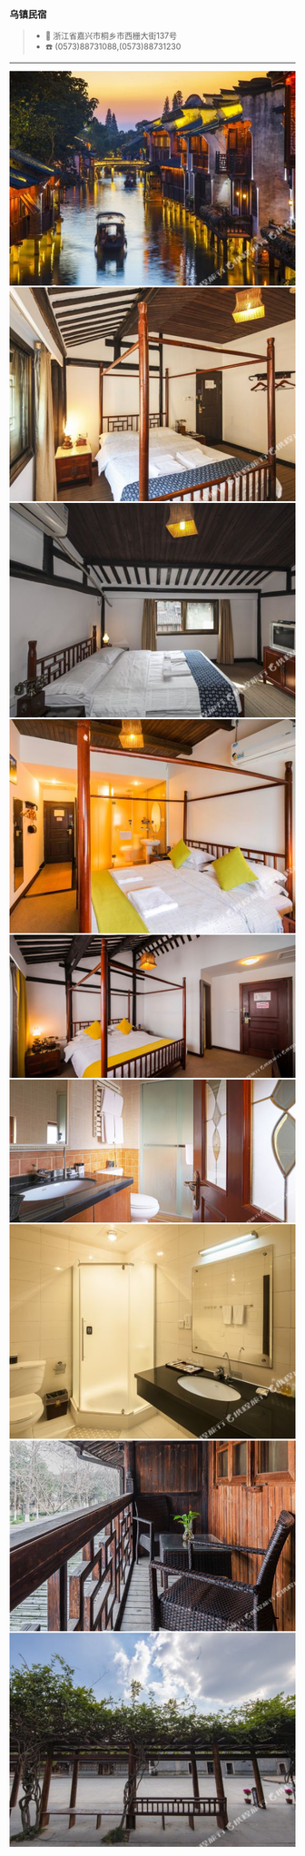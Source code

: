 ### 乌镇民宿

> + 📍 浙江省嘉兴市桐乡市西栅大街137号
> + ☎️ (0573)88731088,(0573)88731230

--- 

![](../topwrite/assets/住宿/乌镇民宿/乌镇民宿01.jpeg)
![](../topwrite/assets/住宿/乌镇民宿/乌镇民宿02.jpeg)
![](../topwrite/assets/住宿/乌镇民宿/乌镇民宿03.jpeg)
![](../topwrite/assets/住宿/乌镇民宿/乌镇民宿04.jpeg)
![](../topwrite/assets/住宿/乌镇民宿/乌镇民宿05.jpeg)
![](../topwrite/assets/住宿/乌镇民宿/乌镇民宿06.jpeg)
![](../topwrite/assets/住宿/乌镇民宿/乌镇民宿07.jpeg)
![](../topwrite/assets/住宿/乌镇民宿/乌镇民宿08.jpeg)
![](../topwrite/assets/住宿/乌镇民宿/乌镇民宿09.jpeg)